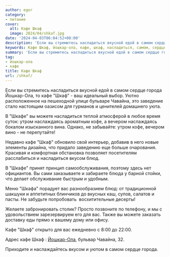 ```yaml
---
author: egor
category:
- питание
cover:
  alt: Кафе Шкаф
  image: 2024/04/shkaf.jpg
date: '2024-04-03T06:04:52+00:00'
description: 'Если вы стремитесь насладиться вкусной едой в самом сердце города Йошкар-Ола, то кафе "Шкаф" - ваш идеальный выбор. Уютно расположенное на пешеходной...'
keywords: Кафе Шкаф, йошкар-ола, кафе, шкаф, насладиться, самом, сердце, города, йошкар, ола, чавайна, шкафе, можете, утром, наслаждаясь, кофе, вечером
summary: 'Если вы стремитесь насладиться вкусной едой в самом сердце города Йошкар-Ола, то кафе "Шкаф" - ваш идеальный выбор. Уютно расположенное на пешеходной...'
tag:
- йошкар-ола
- кафе
title: Кафе Шкаф
url: /shkaf/
---
```


Если вы стремитесь насладиться вкусной едой в самом сердце города Йошкар\-Ола, то кафе "Шкаф" \- ваш идеальный выбор. Уютно расположенное на пешеходной улице бульваре Чавайна, это заведение стало настоящим оазисом для гурманов и ценителей домашнего уюта.

В "Шкафе" вы можете насладиться теплой атмосферой в любое время суток: утром наслаждаясь ароматным кофе, а вечером наслаждаясь бокалом изысканного вина. Однако, не забывайте: утром кофе, вечером вино \- не перепутайте!

Недавно кафе "Шкаф" обновило свой интерьер, добавив в него новые элементы дизайна, что придало заведению еще больше очарования. Красивая и комфортная обстановка позволяет посетителям расслабиться и насладиться вкусом блюд.

В "Шкафе" принят принцип самообслуживания, поэтому здесь нет официантов. Вы сами заказываете и забираете блюда у барной стойки, что делает обслуживание быстрым и удобным.

Меню "Шкафа" порадует вас разнообразием блюд: от традиционной шакшуки и аппетитных блинчиков до вкусных каш, супов, салатов и пасты. Не забудьте попробовать  восхитительные десерты!

Желаете забронировать столик? Просто позвоните по телефону, и мы с удовольствием зарезервируем его для вас. Также вы можете заказать доставку еды прямо к вашему дому или офису.

Кафе "Шкаф" открыто для вас ежедневно с 8:00 до 22:00.

Адрес кафе Шкаф : [Йошкар-Ола](/joshkarola/), бульвар Чавайна, 32.

Приходите и наслаждайтесь вкусом и уютом в самом сердце города.